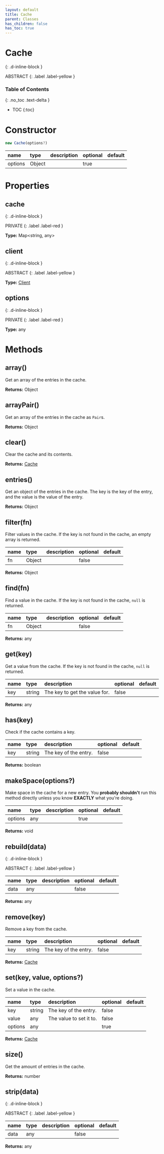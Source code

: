 ```yaml
---
layout: default
title: Cache
parent: Classes
has_children: false
has_toc: true
---
```


# Cache
{: .d-inline-block }

ABSTRACT
{: .label .label-yellow }

### Table of Contents
{: .no_toc .text-delta }

- TOC
{:toc}
# Constructor
```js
new Cache(options?)
```
| name | type | description | optional | default |
|:-----|:-----|:------------|:---------|:--------|
| options | Object |  | true |  |

# Properties
## cache
{: .d-inline-block }

PRIVATE
{: .label .label-red }

**Type:** Map<string, any>

## client
{: .d-inline-block }

ABSTRACT
{: .label .label-yellow }

**Type:** [Client](classes/Client)

## options
{: .d-inline-block }

PRIVATE
{: .label .label-red }

**Type:** any

# Methods
## array()
Get an array of the entries in the cache.

**Returns:** Object

## arrayPair()
Get an array of the entries in the cache as `Pair`s.

**Returns:** Object

## clear()
Clear the cache and its contents.

**Returns:** [Cache](classes/Cache)

## entries()
Get an object of the entries in the cache. The
key is the key of the entry, and the value is
the value of the entry.

**Returns:** Object

## filter(fn)
Filter values in the cache. If the key is not found
in the cache, an empty array is returned.

| name | type | description | optional | default |
|:-----|:-----|:------------|:---------|:--------|
| fn | Object |  | false |  |

**Returns:** Object

## find(fn)
Find a value in the cache. If the key is not found
in the cache, `null` is returned.

| name | type | description | optional | default |
|:-----|:-----|:------------|:---------|:--------|
| fn | Object |  | false |  |

**Returns:** any

## get(key)
Get a value from the cache. If the key is not found
in the cache, `null` is returned.

| name | type | description | optional | default |
|:-----|:-----|:------------|:---------|:--------|
| key | string | The key to get the value for. | false |  |

**Returns:** any

## has(key)
Check if the cache contains a key.

| name | type | description | optional | default |
|:-----|:-----|:------------|:---------|:--------|
| key | string | The key of the entry. | false |  |

**Returns:** boolean

## makeSpace(options?)
Make space in the cache for a new entry. You
**probably shouldn't** run this method directly
unless you know **EXACTLY** what you're doing.

| name | type | description | optional | default |
|:-----|:-----|:------------|:---------|:--------|
| options | any |  | true |  |

**Returns:** void

## rebuild(data)
{: .d-inline-block }

ABSTRACT
{: .label .label-yellow }

| name | type | description | optional | default |
|:-----|:-----|:------------|:---------|:--------|
| data | any |  | false |  |

**Returns:** any

## remove(key)
Remove a key from the cache.

| name | type | description | optional | default |
|:-----|:-----|:------------|:---------|:--------|
| key | string | The key of the entry. | false |  |

**Returns:** [Cache](classes/Cache)

## set(key, value, options?)
Set a value in the cache.

| name | type | description | optional | default |
|:-----|:-----|:------------|:---------|:--------|
| key | string | The key of the entry. | false |  |
| value | any | The value to set it to. | false |  |
| options | any |  | true |  |

**Returns:** [Cache](classes/Cache)

## size()
Get the amount of entries in the cache.

**Returns:** number

## strip(data)
{: .d-inline-block }

ABSTRACT
{: .label .label-yellow }

| name | type | description | optional | default |
|:-----|:-----|:------------|:---------|:--------|
| data | any |  | false |  |

**Returns:** any

